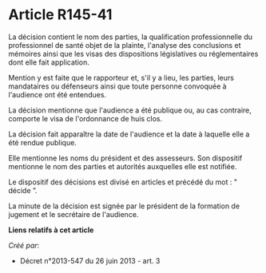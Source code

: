 # Article R145-41

La décision contient le nom des parties, la qualification professionnelle du professionnel de santé objet de la plainte,
l'analyse des conclusions et mémoires ainsi que les visas des dispositions législatives ou réglementaires dont elle fait
application. 

Mention y est faite que le rapporteur et, s'il y a lieu, les parties, leurs mandataires ou défenseurs ainsi que toute
personne convoquée à l'audience ont été entendues. 

La décision mentionne que l'audience a été publique ou, au cas contraire, comporte le visa de l'ordonnance de huis clos. 

La décision fait apparaître la date de l'audience et la date à laquelle elle a été rendue publique. 

Elle mentionne les noms du président et des assesseurs. Son dispositif mentionne le nom des parties et autorités auxquelles
elle est notifiée. 

Le dispositif des décisions est divisé en articles et précédé du mot : " décide ”. 

La minute de la décision est signée par le président de la formation de jugement et le secrétaire de l'audience.

**Liens relatifs à cet article**

_Créé par_:

  - Décret n°2013-547 du 26 juin 2013 - art. 3
